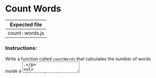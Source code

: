 # Count Words

| Expected file  |
| -------------- |
| count-words.js |

### Instructions:

Write a function called `countWords` that calculates the number of words inside a <textarea>.

- The function should accept the ID of a <textarea>.
- It should return the number of words, defined as space-separated strings.

### Expected Function:

```js
function countWords(textareaId) {
  //...
}
```
